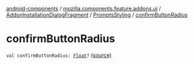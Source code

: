 [android-components](../../../index.md) / [mozilla.components.feature.addons.ui](../../index.md) / [AddonInstallationDialogFragment](../index.md) / [PromptsStyling](index.md) / [confirmButtonRadius](./confirm-button-radius.md)

# confirmButtonRadius

`val confirmButtonRadius: `[`Float`](https://kotlinlang.org/api/latest/jvm/stdlib/kotlin/-float/index.html)`?` [(source)](https://github.com/mozilla-mobile/android-components/blob/master/components/feature/addons/src/main/java/mozilla/components/feature/addons/ui/AddonInstallationDialogFragment.kt#L297)